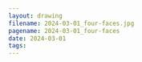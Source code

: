 ```yaml
---
layout: drawing
filename: 2024-03-01_four-faces.jpg
pagename: 2024-03-01_four-faces
date: 2024-03-01
tags:
---
```

